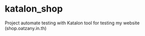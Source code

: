 # katalon_shop

Project automate testing with Katalon tool for testing my website (shop.oatzany.in.th)
